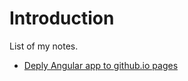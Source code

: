 # Introduction

List of my notes.

- [Deply Angular app to github.io pages](./deploy-angular-app-to-github-io-pages.md)
